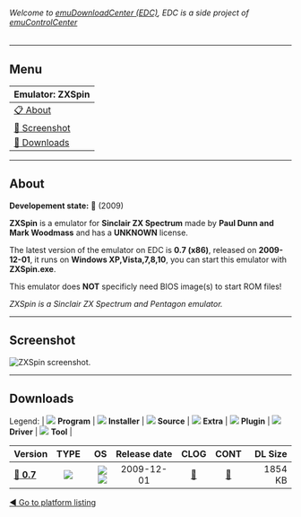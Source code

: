 ###### Welcome to [emuDownloadCenter (EDC)](https://github.com/PhoenixInteractiveNL/emuDownloadCenter/wiki/), EDC is a side project of [emuControlCenter](https://github.com/PhoenixInteractiveNL/emuControlCenter/wiki/)
***
## Menu
| **Emulator: ZXSpin** |
|:---------|
| [:clipboard: About](#about) |
| [:sunrise: Screenshot](#screenshot) |
| [:floppy_disk: Downloads](#downloads) |
***
## About
**Developement state:** :red_circle: (2009)

**ZXSpin** is a emulator for **Sinclair ZX Spectrum** made by **Paul Dunn and Mark Woodmass** and has a **UNKNOWN** license.

The latest version of the emulator on EDC is **0.7 (x86)**, released on **2009-12-01**, it runs on **Windows XP,Vista,7,8,10**, you can start this emulator with **ZXSpin.exe**.

This emulator does **NOT** specificly need BIOS image(s) to start ROM files!

_ZXSpin is a Sinclair ZX Spectrum and Pentagon emulator._
***
## Screenshot
![](https://raw.githubusercontent.com/PhoenixInteractiveNL/emuDownloadCenter/master/hooks/zxspin/emulator_screen_01.jpg "ZXSpin screenshot.")
***
## Downloads
Legend: | 
![](https://raw.githubusercontent.com/wiki/PhoenixInteractiveNL/emuDownloadCenter/images_misc/icon_program_24.png) **Program** | 
![](https://raw.githubusercontent.com/wiki/PhoenixInteractiveNL/emuDownloadCenter/images_misc/icon_installer_24.png) **Installer** | 
![](https://raw.githubusercontent.com/wiki/PhoenixInteractiveNL/emuDownloadCenter/images_misc/icon_source_code_24.png) **Source** | 
![](https://raw.githubusercontent.com/wiki/PhoenixInteractiveNL/emuDownloadCenter/images_misc/icon_extra_24.png) **Extra** | 
![](https://raw.githubusercontent.com/wiki/PhoenixInteractiveNL/emuDownloadCenter/images_misc/icon_plugin_24.png) **Plugin** | 
![](https://raw.githubusercontent.com/wiki/PhoenixInteractiveNL/emuDownloadCenter/images_misc/icon_driver_24.png) **Driver** | 
![](https://raw.githubusercontent.com/wiki/PhoenixInteractiveNL/emuDownloadCenter/images_misc/icon_tool_24.png) **Tool** | 
 
| Version | TYPE | OS | Release date | CLOG | CONT | DL Size |
|:--------|:----:|---:|:------------:|:----:|:----:|--------:|
| [:floppy_disk: **0.7**](https://github.com/PhoenixInteractiveNL/edc-repo0006/raw/master/zxspin/0.7.7z) | ![](https://raw.githubusercontent.com/wiki/PhoenixInteractiveNL/emuDownloadCenter/images_misc/icon_program_24.png) | ![](https://raw.githubusercontent.com/wiki/PhoenixInteractiveNL/emuDownloadCenter/images_misc/logo_windows_24.png)![](https://raw.githubusercontent.com/wiki/PhoenixInteractiveNL/emuDownloadCenter/images_misc/icon_32-bit_24.png) | 2009-12-01 | [:page_facing_up:](https://github.com/PhoenixInteractiveNL/edc-repo0006/blob/master/zxspin/0.7_changelog.txt) | [:mag_right:](https://github.com/PhoenixInteractiveNL/edc-repo0006/blob/master/zxspin/0.7_contents.txt) | 1854 KB |

[:arrow_backward: Go to platform listing](https://github.com/PhoenixInteractiveNL/emuDownloadCenter/wiki/EDC-Platform-List)
